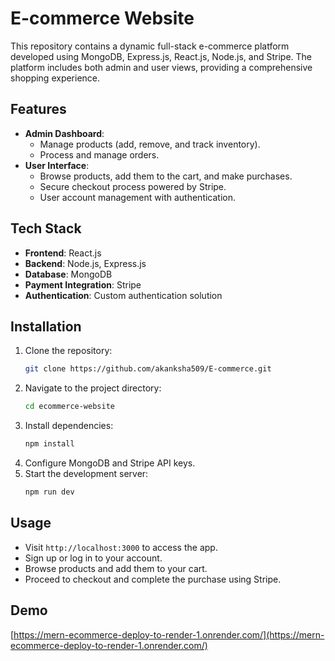 # E-commerce Website

This repository contains a dynamic full-stack e-commerce platform developed using MongoDB, Express.js, React.js, Node.js, and Stripe. The platform includes both admin and user views, providing a comprehensive shopping experience.

## Features

- **Admin Dashboard**: 
  - Manage products (add, remove, and track inventory).
  - Process and manage orders.
- **User Interface**:
  - Browse products, add them to the cart, and make purchases.
  - Secure checkout process powered by Stripe.
  - User account management with authentication.

## Tech Stack

- **Frontend**: React.js
- **Backend**: Node.js, Express.js
- **Database**: MongoDB
- **Payment Integration**: Stripe
- **Authentication**: Custom authentication solution

## Installation

1. Clone the repository:
   ```bash
   git clone https://github.com/akanksha509/E-commerce.git
   ```
2. Navigate to the project directory:
   ```bash
   cd ecommerce-website
   ```
3. Install dependencies:
   ```bash
   npm install
   ```
4. Configure MongoDB and Stripe API keys.
5. Start the development server:
   ```bash
   npm run dev
   ```

## Usage

- Visit `http://localhost:3000` to access the app.
- Sign up or log in to your account.
- Browse products and add them to your cart.
- Proceed to checkout and complete the purchase using Stripe.

## Demo

[https://mern-ecommerce-deploy-to-render-1.onrender.com/](https://mern-ecommerce-deploy-to-render-1.onrender.com/)
